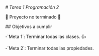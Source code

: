 ﻿<em> # Tarea 1 Programación 2 </em>

:construction: Proyecto no terminado :construction:

\## Objetivos a cumplir

-`Meta 1´: Terminar todas las clases. :+1:

-`Meta 2´: Terminar todas las propiedades.
